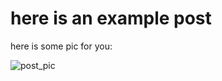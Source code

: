 # here is an example post

here is some pic for you:

![post_pic](http://localhost/api/media/get/images/avatars/example_1.png)
